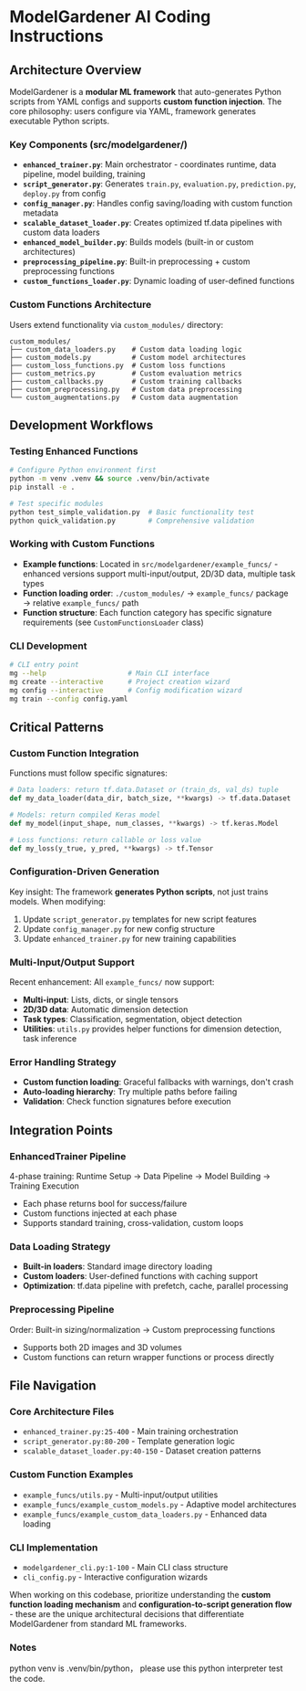 # ModelGardener AI Coding Instructions

## Architecture Overview

ModelGardener is a **modular ML framework** that auto-generates Python scripts from YAML configs and supports **custom function injection**. The core philosophy: users configure via YAML, framework generates executable Python scripts.

### Key Components (src/modelgardener/)
- **`enhanced_trainer.py`**: Main orchestrator - coordinates runtime, data pipeline, model building, training
- **`script_generator.py`**: Generates `train.py`, `evaluation.py`, `prediction.py`, `deploy.py` from config
- **`config_manager.py`**: Handles config saving/loading with custom function metadata
- **`scalable_dataset_loader.py`**: Creates optimized tf.data pipelines with custom data loaders
- **`enhanced_model_builder.py`**: Builds models (built-in or custom architectures)
- **`preprocessing_pipeline.py`**: Built-in preprocessing + custom preprocessing functions
- **`custom_functions_loader.py`**: Dynamic loading of user-defined functions

### Custom Functions Architecture
Users extend functionality via `custom_modules/` directory:
```
custom_modules/
├── custom_data_loaders.py    # Custom data loading logic
├── custom_models.py          # Custom model architectures  
├── custom_loss_functions.py  # Custom loss functions
├── custom_metrics.py         # Custom evaluation metrics
├── custom_callbacks.py       # Custom training callbacks
├── custom_preprocessing.py   # Custom data preprocessing
└── custom_augmentations.py   # Custom data augmentation
```

## Development Workflows

### Testing Enhanced Functions
```bash
# Configure Python environment first
python -m venv .venv && source .venv/bin/activate
pip install -e .

# Test specific modules
python test_simple_validation.py  # Basic functionality test
python quick_validation.py        # Comprehensive validation
```

### Working with Custom Functions
- **Example functions**: Located in `src/modelgardener/example_funcs/` - enhanced versions support multi-input/output, 2D/3D data, multiple task types
- **Function loading order**: `./custom_modules/` → `example_funcs/` package → relative `example_funcs/` path
- **Function structure**: Each function category has specific signature requirements (see `CustomFunctionsLoader` class)

### CLI Development
```bash
# CLI entry point
mg --help                    # Main CLI interface
mg create --interactive      # Project creation wizard
mg config --interactive      # Config modification wizard
mg train --config config.yaml
```

## Critical Patterns

### Custom Function Integration
Functions must follow specific signatures:
```python
# Data loaders: return tf.data.Dataset or (train_ds, val_ds) tuple
def my_data_loader(data_dir, batch_size, **kwargs) -> tf.data.Dataset

# Models: return compiled Keras model
def my_model(input_shape, num_classes, **kwargs) -> tf.keras.Model

# Loss functions: return callable or loss value
def my_loss(y_true, y_pred, **kwargs) -> tf.Tensor
```

### Configuration-Driven Generation
Key insight: The framework **generates Python scripts**, not just trains models. When modifying:
1. Update `script_generator.py` templates for new script features
2. Update `config_manager.py` for new config structure
3. Update `enhanced_trainer.py` for new training capabilities

### Multi-Input/Output Support
Recent enhancement: All `example_funcs/` now support:
- **Multi-input**: Lists, dicts, or single tensors
- **2D/3D data**: Automatic dimension detection
- **Task types**: Classification, segmentation, object detection
- **Utilities**: `utils.py` provides helper functions for dimension detection, task inference

### Error Handling Strategy
- **Custom function loading**: Graceful fallbacks with warnings, don't crash
- **Auto-loading hierarchy**: Try multiple paths before failing
- **Validation**: Check function signatures before execution

## Integration Points

### EnhancedTrainer Pipeline
4-phase training: Runtime Setup → Data Pipeline → Model Building → Training Execution
- Each phase returns bool for success/failure
- Custom functions injected at each phase
- Supports standard training, cross-validation, custom loops

### Data Loading Strategy
- **Built-in loaders**: Standard image directory loading
- **Custom loaders**: User-defined functions with caching support
- **Optimization**: tf.data pipeline with prefetch, cache, parallel processing

### Preprocessing Pipeline
Order: Built-in sizing/normalization → Custom preprocessing functions
- Supports both 2D images and 3D volumes
- Custom functions can return wrapper functions or process directly

## File Navigation

### Core Architecture Files
- `enhanced_trainer.py:25-400` - Main training orchestration
- `script_generator.py:80-200` - Template generation logic
- `scalable_dataset_loader.py:40-150` - Dataset creation patterns

### Custom Function Examples
- `example_funcs/utils.py` - Multi-input/output utilities
- `example_funcs/example_custom_models.py` - Adaptive model architectures
- `example_funcs/example_custom_data_loaders.py` - Enhanced data loading

### CLI Implementation
- `modelgardener_cli.py:1-100` - Main CLI class structure
- `cli_config.py` - Interactive configuration wizards

When working on this codebase, prioritize understanding the **custom function loading mechanism** and **configuration-to-script generation flow** - these are the unique architectural decisions that differentiate ModelGardener from standard ML frameworks.

### Notes
python venv is .venv/bin/python， please use this python interpreter test the code.